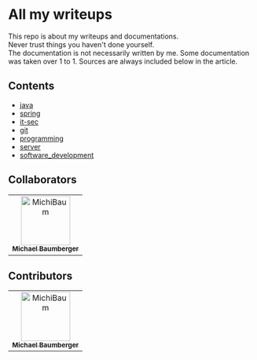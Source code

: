 # All my writeups

This repo is about my writeups and documentations.  
Never trust things you haven't done yourself.  
The documentation is not necessarily written by me. Some documentation was taken over 1 to 1. Sources are always included below in the article.

## Contents

- [java](./java/README.md)
- [spring](./java/spring/README.md)
- [it-sec](./it-sec/README.md)
- [git](./git/README.md)
- [programming](./programming/README.md)
- [server](./server/README.md)
- [software_development](./software_development/README.md)

## Collaborators

<!-- readme: collaborators -start -->
<table>
<tr>
    <td align="center">
        <a href="https://github.com/MichiBaum">
            <img src="https://avatars.githubusercontent.com/u/36712219?v=4" width="100;" alt="MichiBaum"/>
            <br />
            <sub><b>Michael Baumberger</b></sub>
        </a>
    </td></tr>
</table>
<!-- readme: collaborators -end -->

## Contributors

<!-- readme: contributors -start -->
<table>
<tr>
    <td align="center">
        <a href="https://github.com/MichiBaum">
            <img src="https://avatars.githubusercontent.com/u/36712219?v=4" width="100;" alt="MichiBaum"/>
            <br />
            <sub><b>Michael Baumberger</b></sub>
        </a>
    </td></tr>
</table>
<!-- readme: contributors -end -->
